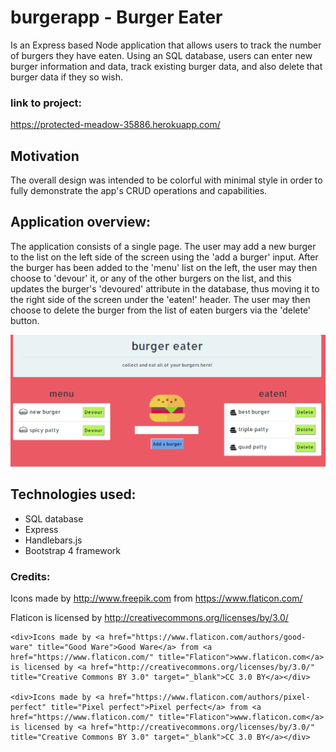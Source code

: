 # burgerapp - Burger Eater

Is an Express based Node application that allows users to track the number of burgers they have eaten. Using an SQL database, users can enter new burger information and data, track existing burger data, and also delete that burger data if they so wish.

### link to project: 

<https://protected-meadow-35886.herokuapp.com/>

## Motivation

The overall design was intended to be colorful with minimal style in order to fully demonstrate the app's CRUD operations and capabilities.

## Application overview:

The application consists of a single page. The user may add a new burger to the list on the left side of the screen using the 'add a burger' input. After the burger has been added to the 'menu' list on the left, the user may then choose to 'devour' it, or any of the other burgers on the list, and this updates the burger's 'devoured' attribute in the database, thus moving it to the right side of the screen under the 'eaten!' header. The user may then choose to delete the burger from the list of eaten burgers via the 'delete' button. 

![burger image 1](public/assets/images/burger-screenshot1.PNG)

## Technologies used:

* SQL database
* Express
* Handlebars.js
* Bootstrap 4 framework

### Credits:

Icons made by <http://www.freepik.com> from <https://www.flaticon.com/> 

Flaticon is licensed by <http://creativecommons.org/licenses/by/3.0/>



    <div>Icons made by <a href="https://www.flaticon.com/authors/good-ware" title="Good Ware">Good Ware</a> from <a href="https://www.flaticon.com/" title="Flaticon">www.flaticon.com</a> is licensed by <a href="http://creativecommons.org/licenses/by/3.0/" title="Creative Commons BY 3.0" target="_blank">CC 3.0 BY</a></div>

    <div>Icons made by <a href="https://www.flaticon.com/authors/pixel-perfect" title="Pixel perfect">Pixel perfect</a> from <a href="https://www.flaticon.com/" title="Flaticon">www.flaticon.com</a> is licensed by <a href="http://creativecommons.org/licenses/by/3.0/" title="Creative Commons BY 3.0" target="_blank">CC 3.0 BY</a></div>
